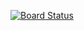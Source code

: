 [![Board Status](https://dev.azure.com/OptimalBeauty/3683a712-7dfe-4143-880c-cf7bf81da9de/b4dd5318-37d8-425e-8d99-2d578ac17984/_apis/work/boardbadge/7edb6299-de63-4a81-b3be-67bb39ffba12)](https://dev.azure.com/OptimalBeauty/3683a712-7dfe-4143-880c-cf7bf81da9de/_boards/board/t/b4dd5318-37d8-425e-8d99-2d578ac17984/Microsoft.RequirementCategory)